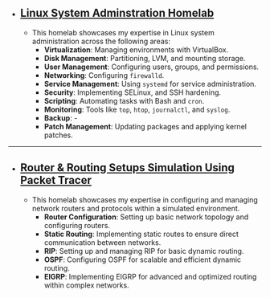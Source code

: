 - ## [Linux System Adminstration Homelab](Linux/Linux.md)
  - This homelab showcases my expertise in Linux system administration across the following areas:
    - **Virtualization**: Managing environments with VirtualBox.
    - **Disk Management**: Partitioning, LVM, and mounting storage.
    - **User Management**: Configuring users, groups, and permissions.
    - **Networking**: Configuring `firewalld`.
    - **Service Management**: Using `systemd` for service administration.
    - **Security**: Implementing SELinux, and SSH hardening.
    - **Scripting**: Automating tasks with Bash and `cron`.
    - **Monitoring**: Tools like `top`, `htop`, `journalctl`, and `syslog`.
    - **Backup**: -
    - **Patch Management**: Updating packages and applying kernel patches.

___


  - ## [Router & Routing Setups Simulation Using Packet Tracer](RoutingPT/README.md)
    - This homelab showcases my expertise in configuring and managing network routers and protocols within a simulated environment. 
      - **Router Configuration**: Setting up basic network topology and configuring routers. 
      - **Static Routing**: Implementing static routes to ensure direct communication between networks.  
      - **RIP**: Setting up and managing RIP for basic dynamic routing.  
      - **OSPF**: Configuring OSPF for scalable and efficient dynamic routing.  
      - **EIGRP**: Implementing EIGRP for advanced and optimized routing within complex networks.

